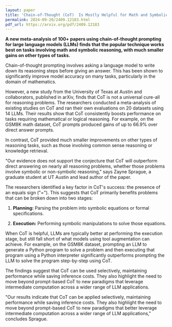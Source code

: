 ```yaml
---
layout: paper
title: 'Chain-of-Thought (CoT)  Is Mostly Helpful for Math and Symbolic Reasoning'
permalink: 2024-09-20/2409.12183.html
pdf_url: https://arxiv.org/pdf/2409.12183
---
```


**A new meta-analysis of 100+ papers using chain-of-thought prompting for large language models (LLMs) finds that the popular technique works best on tasks involving math and symbolic reasoning, with much smaller gains on other types of tasks.**

Chain-of-thought prompting involves asking a language model to write down its reasoning steps before giving an answer. This has been shown to significantly improve model accuracy on many tasks, particularly in the domain of mathematics.

However, a new study from the University of Texas at Austin and collaborators, published in arXiv, finds that CoT is not a universal cure-all for reasoning problems. The researchers conducted a meta-analysis of existing studies on CoT and ran their own evaluations on 20 datasets using 14 LLMs. Their results show that CoT consistently boosts performance on tasks requiring mathematical or logical reasoning. For example, on the GSM8K math dataset, CoT prompts produced gains of up to 66.9% over direct answer prompts.

In contrast, CoT provided much smaller improvements on other types of reasoning tasks, such as those involving common sense reasoning or knowledge retrieval.  

"Our evidence does not support the conjecture that CoT will outperform direct answering on nearly all reasoning problems, whether those problems involve symbolic or non-symbolic reasoning,"  says Zayne Sprague, a graduate student at UT Austin and lead author of the paper. 

The researchers identified a key factor in CoT's success: the presence of an equals sign ("=").  This suggests that CoT primarily benefits problems that can be broken down into two stages:

1. **Planning:** Parsing the problem into symbolic equations or formal specifications.

2. **Execution:** Performing symbolic manipulations to solve those equations.

When CoT is helpful, LLMs are typically better at performing the execution stage, but still fall short of what models using tool augmentation can achieve. For example, on the GSM8K dataset, prompting an LLM to generate a Python program to solve a problem and then executing that program using a Python interpreter significantly outperforms prompting the LLM to solve the program step-by-step using CoT.

The findings suggest that CoT can be used selectively, maintaining performance while saving inference costs. They also highlight the need to move beyond prompt-based CoT to new paradigms that leverage intermediate computation across a wider range of LLM applications.

"Our results indicate that CoT can be applied selectively, maintaining performance while saving inference costs. They also highlight the need to move beyond prompt-based CoT to new paradigms that better leverage intermediate computation across a wider range of LLM applications," concludes Sprague.